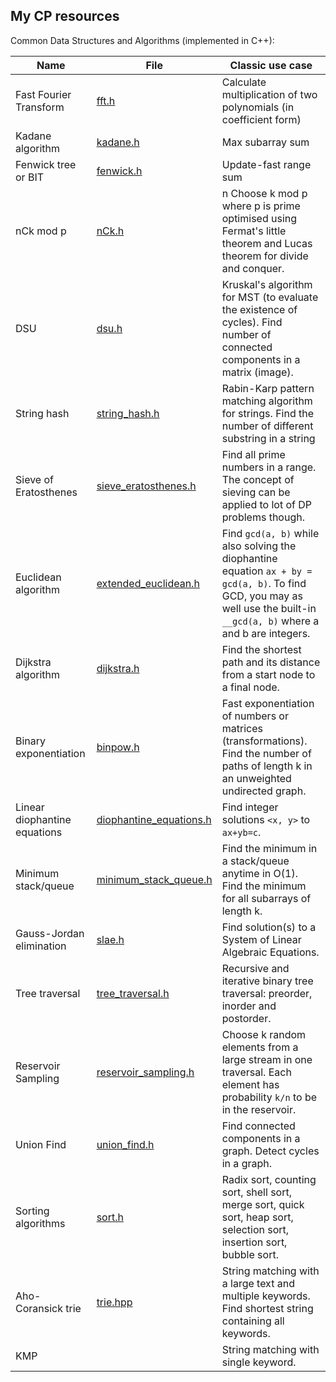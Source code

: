 ## My CP resources

Common Data Structures and Algorithms (implemented in C++):

| Name | File | Classic use case |
| -- | -- | -- |
| Fast Fourier Transform | [fft.h](common_algos/fft.h) | Calculate multiplication of two polynomials (in coefficient form) | 
| Kadane algorithm | [kadane.h](common_algos/kadane.h) | Max subarray sum |
| Fenwick tree or BIT | [fenwick.h](common_algos/fenwick.h) | Update-fast range sum |
| nCk mod p | [nCk.h](common_algos/nCk.h) | n Choose k mod p where p is prime optimised using Fermat's little theorem and Lucas theorem for divide and conquer. |
| DSU | [dsu.h](common_algos/dsu.h) | Kruskal's algorithm for MST (to evaluate the existence of cycles). Find number of connected components in a matrix (image). |
| String hash | [string_hash.h](common_algos/string_hash.h) | Rabin-Karp pattern matching algorithm for strings. Find the number of different substring in a string |
| Sieve of Eratosthenes | [sieve_eratosthenes.h](common_algos/sieve_eratosthenes.h) | Find all prime numbers in a range. The concept of sieving can be applied to lot of DP problems though. | 
| Euclidean algorithm | [extended_euclidean.h](common_algos/extended_euclidean.h) | Find `gcd(a, b)` while also solving the diophantine equation `ax + by = gcd(a, b)`. To find GCD, you may as well use the built-in `__gcd(a, b)` where a and b are integers. |
| Dijkstra algorithm | [dijkstra.h](common_algos/dijkstra.h) | Find the shortest path and its distance from a start node to a final node. | 
| Binary exponentiation | [binpow.h](common_algos/binpow.h) | Fast exponentiation of numbers or matrices (transformations). Find the number of paths of length k in an unweighted undirected graph. |
| Linear diophantine equations | [diophantine_equations.h](common_algos/diophantine_equations.h) | Find integer solutions `<x, y>` to `ax+yb=c`. |
| Minimum stack/queue | [minimum_stack_queue.h](common_algos/minimum_stack_queue.h) | Find the minimum in a stack/queue anytime in O(1). Find the minimum for all subarrays of length k. | 
| Gauss-Jordan elimination | [slae.h](common_algos/slae.h) | Find solution(s) to a System of Linear Algebraic Equations. |
| Tree traversal | [tree_traversal.h](common_algos/tree_traversal.h) | Recursive and iterative binary tree traversal: preorder, inorder and postorder. | 
| Reservoir Sampling | [reservoir_sampling.h](common_algos/reservoir_sampling.h) | Choose k random elements from a large stream in one traversal. Each element has probability `k/n` to be in the reservoir. |
| Union Find | [union_find.h](common_algos/union_find.h) | Find connected components in a graph. Detect cycles in a graph. |
| Sorting algorithms | [sort.h](common_algos/sort.h) | Radix sort, counting sort, shell sort, merge sort, quick sort, heap sort, selection sort, insertion sort, bubble sort. | 
| Aho-Coransick trie | [trie.hpp](common_algos/trie.hpp) | String matching with a large text and multiple keywords. Find shortest string containing all keywords. |
| KMP | | String matching with single keyword. | 

<!-- Maybe a gh page -->
<!-- Find the top k elements in unsorted array, all methods and complexities: https://www.geeksforgeeks.org/k-largestor-smallest-elements-in-an-array/ -->


